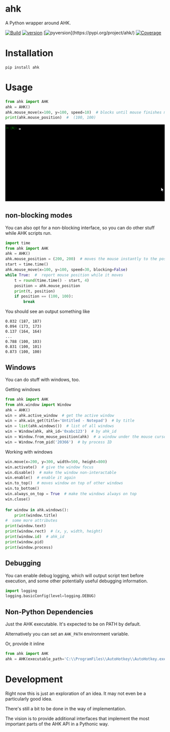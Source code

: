 # ahk

A Python wrapper around AHK.

[![Build](https://ci.appveyor.com/api/projects/status/2c53x6gglw9nxgj1/branch/master?svg=true)](https://ci.appveyor.com/project/spyoungtech/ahk/branch/master) 
[![version](https://img.shields.io/pypi/v/ahk.svg?colorB=blue)](https://pypi.org/project/ahk/) 
[![pyversion](https://img.shields.io/pypi/pyversions/ahk.svg?)](https://pypi.org/project/ahk/) 
[![Coverage](https://coveralls.io/repos/github/spyoungtech/ahk/badge.svg?branch=master)](https://coveralls.io/github/spyoungtech/ahk?branch=master) 


# Installation

```
pip install ahk
```


# Usage

```python
from ahk import AHK
ahk = AHK()
ahk.mouse_move(x=100, y=100, speed=10)  # blocks until mouse finishes moving
print(ahk.mouse_position)  #  (100, 100)
```

![ahk](https://raw.githubusercontent.com/spyoungtech/ahk/master/docs/_static/ahk.gif)

## non-blocking modes

You can also opt for a non-blocking interface, so you can do other stuff while AHK scripts run.

```python
import time
from ahk import AHK
ahk = AHK()
ahk.mouse_position = (200, 200)  # moves the mouse instantly to the position
start = time.time()
ahk.mouse_move(x=100, y=100, speed=30, blocking=False)
while True:  #  report mouse position while it moves
    t = round(time.time() - start, 4)
    position = ahk.mouse_position
    print(t, position)
    if position == (100, 100):
        break
```

You should see an output something like

```
0.032 (187, 187)
0.094 (173, 173)
0.137 (164, 164)
...
0.788 (100, 103)
0.831 (100, 101)
0.873 (100, 100)
```

## Windows

You can do stuff with windows, too.


Getting windows

```python
from ahk import AHK
from ahk.window import Window
ahk = AHK()
win = ahk.active_window  # get the active window
win = ahk.win_get(title='Untitled - Notepad')  # by title
win = list(ahk.windows())  # list of all windows
win = Window(ahk, ahk_id='0xabc123')  # by ahk_id
win = Window.from_mouse_position(ahk)  # a window under the mouse cursor
win = Window.from_pid('20366')  # by process ID


```

Working with windows
```python
win.move(x=200, y=300, width=500, height=800)
win.activate()  # give the window focus
win.disable()  # make the window non-interactable
win.enable()  # enable it again
win.to_top()  # moves window on top of other windows
win.to_bottom()
win.always_on_top = True  # make the windows always on top
win.close()

for window in ahk.windows():
    print(window.title)
#  some more attributes
print(window.text)
print(window.rect)  # (x, y, width, height)
print(window.id)  # ahk_id
print(window.pid)
print(window.process)
```

## Debugging

You can enable debug logging, which will output script text before execution, and some other potentially useful 
debugging information.

```python
import logging
logging.basicConfig(level=logging.DEBUG)
```

## Non-Python Dependencies

Just the AHK executable. It's expected to be on PATH by default. 

Alternatively you can set an `AHK_PATH` environment variable. 

Or, provide it inline

```python
from ahk import AHK
ahk = AHK(executable_path='C:\\ProgramFiles\\AutoHotkey\\AutoHotkey.exe')
```


# Development

Right now this is just an exploration of an idea. It may not even be a particularly good idea.

There's still a bit to be done in the way of implementation.

The vision is to provide additional interfaces that implement the most important parts of the AHK API in a Pythonic way.
